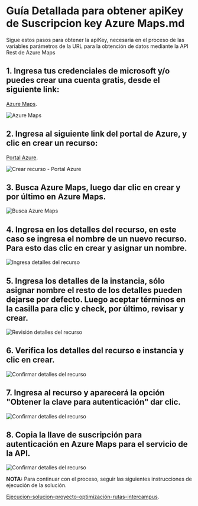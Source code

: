 # Guía Detallada para obtener apiKey de Suscripcion key Azure Maps.md

Sigue estos pasos para obtener la apiKey, necesaria en el proceso de las variables parámetros de la URL para la obtención de datos mediante la API Rest de Azure Maps

## 1. Ingresa tus credenciales de microsoft y/o puedes crear una cuenta gratis, desde el siguiente link:

[Azure Maps](https://azure.microsoft.com/en-us/products/azure-maps).

 ![Azure Maps](https://github.com/softrutasintercampusITM/Optimizacion-rutas-autobus-intercampus-ITM/blob/main/Azure%20API%20Rest%20-%20Subscription%20key/Imagenes/1-Iniciar-sesion.jpg)

## 2. Ingresa al siguiente link del portal de Azure, y clic en crear un recurso: 

[Portal Azure](https://portal.azure.com ).

 ![Crear recurso - Portal Azure](https://github.com/softrutasintercampusITM/Optimizacion-rutas-autobus-intercampus-ITM/blob/main/Azure%20API%20Rest%20-%20Subscription%20key/Imagenes/2-Crear-recurso.jpg)

## 3. Busca Azure Maps, luego dar clic en crear y por último en Azure Maps.
 
 ![Busca Azure Maps](https://github.com/softrutasintercampusITM/Optimizacion-rutas-autobus-intercampus-ITM/blob/main/Azure%20API%20Rest%20-%20Subscription%20key/Imagenes/3-Buscar-Azure-Maps.jpg)

## 4. Ingresa en los detalles del recurso, en este caso se ingresa el nombre de un nuevo recurso. Para esto das clic en crear y asignar un nombre.
 
 ![Ingresa detalles del recurso](https://github.com/softrutasintercampusITM/Optimizacion-rutas-autobus-intercampus-ITM/blob/main/Azure%20API%20Rest%20-%20Subscription%20key/Imagenes/4-Asignar-nombre-recurso.jpg)

## 5. Ingresa los detalles de la instancia, sólo asignar nombre el resto de los detalles pueden dejarse por defecto. Luego aceptar términos en la casilla para clic y check, por último, revisar y crear.
 
 ![Revisión detalles del recurso]( https://github.com/softrutasintercampusITM/Optimizacion-rutas-autobus-intercampus-ITM/blob/main/Azure%20API%20Rest%20-%20Subscription%20key/Imagenes/5-Detalles-instancia-aceptar-term-y-cond.jpg)

## 6. Verifica los detalles del recurso e instancia y clic en crear.
 
 ![Confirmar detalles del recurso](https://github.com/softrutasintercampusITM/Optimizacion-rutas-autobus-intercampus-ITM/blob/main/Azure%20API%20Rest%20-%20Subscription%20key/Imagenes/6-Revisar-y-crear.jpg)

## 7. Ingresa al recurso y aparecerá la opción "Obtener la clave para autenticación" dar clic. 
 
 ![Confirmar detalles del recurso](https://github.com/softrutasintercampusITM/Optimizacion-rutas-autobus-intercampus-ITM/blob/main/Azure%20API%20Rest%20-%20Subscription%20key/Imagenes/7-Ingresa-al-recurso-ver-autenticacion.jpg)

## 8. Copia la llave de suscripción para autenticación en Azure Maps para el servicio de la API. 
 
 ![Confirmar detalles del recurso](https://github.com/softrutasintercampusITM/Optimizacion-rutas-autobus-intercampus-ITM/blob/main/Azure%20API%20Rest%20-%20Subscription%20key/Imagenes/8-Copiar-la-llave.jpg)


 **NOTA:** Para continuar con el proceso, seguir las siguientes instrucciones de ejecución de la solución.

[Ejecucion-solucion-proyecto-optimización-rutas-intercampus](https://github.com/softrutasintercampusITM/Optimizacion-rutas-autobus-intercampus-ITM/blob/main/Ejecucion-solucion-proyecto-optimizaci%C3%B3n-rutas-intercampus/Ejecucion-solucion-proyecto-optimizacion-rutas-intercampus.md).
